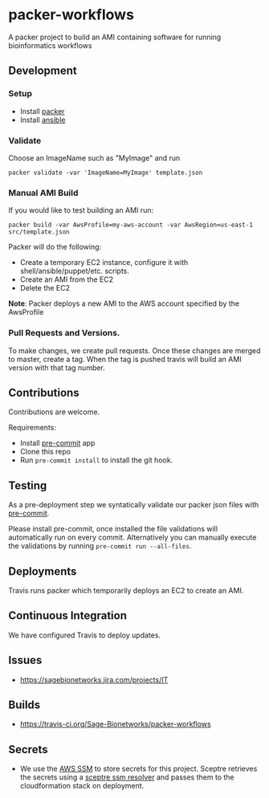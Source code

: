 # packer-workflows
A packer project to build an AMI containing software for running bioinformatics workflows

## Development

### Setup
* Install [packer](https://www.packer.io/intro/getting-started/install.html)
* Install [ansible](https://docs.ansible.com/ansible/latest/installation_guide/intro_installation.html)

### Validate
Choose an ImageName such as "MyImage" and run
```
packer validate -var 'ImageName=MyImage' template.json
```

### Manual AMI Build
If you would like to test building an AMI run:
```
packer build -var AwsProfile=my-aws-account -var AwsRegion=us-east-1 src/template.json
```

Packer will do the following:
* Create a temporary EC2 instance, configure it with shell/ansible/puppet/etc. scripts.
* Create an AMI from the EC2
* Delete the EC2

__Note__: Packer deploys a new AMI to the AWS account specified by the AwsProfile

### Pull Requests and Versions.
To make changes, we create pull requests.
Once these changes are merged to master, create a tag.
When the tag is pushed travis will build an AMI version with that tag number.

## Contributions
Contributions are welcome.

Requirements:
* Install [pre-commit](https://pre-commit.com/#install) app
* Clone this repo
* Run `pre-commit install` to install the git hook.

## Testing
As a pre-deployment step we syntatically validate our packer json
files with [pre-commit](https://pre-commit.com).

Please install pre-commit, once installed the file validations will
automatically run on every commit.  Alternatively you can manually
execute the validations by running `pre-commit run --all-files`.

## Deployments
Travis runs packer which temporarily deploys an EC2 to create an AMI.

## Continuous Integration
We have configured Travis to deploy updates.

## Issues
* https://sagebionetworks.jira.com/projects/IT

## Builds
* https://travis-ci.org/Sage-Bionetworks/packer-workflows

## Secrets
* We use the [AWS SSM](https://docs.aws.amazon.com/systems-manager/latest/userguide/systems-manager-paramstore.html)
to store secrets for this project.  Sceptre retrieves the secrets using
a [sceptre ssm resolver](https://github.com/cloudreach/sceptre/tree/v1/contrib/ssm-resolver)
and passes them to the cloudformation stack on deployment.
